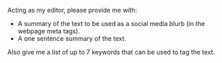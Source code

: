 Acting as my editor, please provide me with:

- A summary of the text to be used as a social media blurb (in the webpage meta tags).
- A one sentence summary of the text.

Also give me a list of up to 7 keywords that can be used to tag the text.